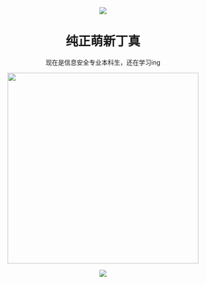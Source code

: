 <p align="center">
<img src="https://capsule-render.vercel.app/api?type=waving&color=timeGradient&height=100&section=header&fontSize=80&fontAlign=50&fontAlignY=30&animation=twinkling" />
</p>

<h1 align="center">纯正萌新丁真</h1>
<p align="center">现在是信息安全专业本科生，还在学习ing</p>
<p align="center">
<img align="center" width="430" src="https://github-readme-stats.vercel.app/api?username=ZixinYan&theme=github_dark&show_icons=true&show=reviews&hide_title=true&hide=contribs&hide_border=true" />
</p>
<p align="center">
<img src="https://capsule-render.vercel.app/api?type=waving&color=timeGradient&height=100&&section=footer&fontSize=80&fontAlign=50&fontAlignY=70&animation=twinkling" />
</p>
